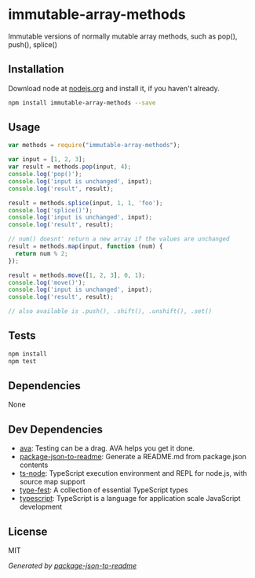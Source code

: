 # immutable-array-methods 

Immutable versions of normally mutable array methods, such as pop(), push(), splice()

## Installation

Download node at [nodejs.org](http://nodejs.org) and install it, if you haven't already.

```sh
npm install immutable-array-methods --save
```

## Usage

```js
var methods = require("immutable-array-methods");

var input = [1, 2, 3];
var result = methods.pop(input, 4);
console.log('pop()');
console.log('input is unchanged', input);
console.log('result', result);

result = methods.splice(input, 1, 1, 'foo');
console.log('splice()');
console.log('input is unchanged', input);
console.log('result', result);

// num() doesnt' return a new array if the values are unchanged
result = methods.map(input, function (num) {
  return num % 2;
});

result = methods.move([1, 2, 3], 0, 1);
console.log('move()');
console.log('input is unchanged', input);
console.log('result', result);

// also available is .push(), .shift(), .unshift(), .set()

```

## Tests

```sh
npm install
npm test
```

## Dependencies

None

## Dev Dependencies

- [ava](): Testing can be a drag. AVA helps you get it done.
- [package-json-to-readme](https://github.com/zeke/package-json-to-readme): Generate a README.md from package.json contents
- [ts-node](https://github.com/TypeStrong/ts-node): TypeScript execution environment and REPL for node.js, with source map support
- [type-fest](): A collection of essential TypeScript types
- [typescript](https://github.com/Microsoft/TypeScript): TypeScript is a language for application scale JavaScript development


## License

MIT

_Generated by [package-json-to-readme](https://github.com/zeke/package-json-to-readme)_
